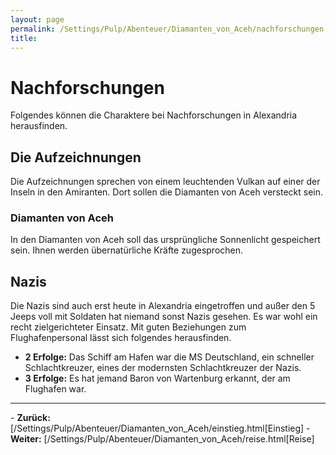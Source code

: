 ```yaml
---
layout: page
permalink: /Settings/Pulp/Abenteuer/Diamanten_von_Aceh/nachforschungen
title: 
---
```


# Nachforschungen

Folgendes können die Charaktere bei Nachforschungen in Alexandria herausfinden.

## Die Aufzeichnungen

Die Aufzeichnungen sprechen von einem leuchtenden Vulkan auf einer der Inseln in den Amiranten. Dort sollen die Diamanten von Aceh versteckt sein.

### Diamanten von Aceh

In den Diamanten von Aceh soll das ursprüngliche Sonnenlicht gespeichert sein. Ihnen werden übernatürliche Kräfte zugesprochen.

## Nazis

Die Nazis sind auch erst heute in Alexandria eingetroffen und außer den 5 Jeeps voll mit Soldaten hat niemand sonst Nazis gesehen. Es war wohl ein recht zielgerichteter Einsatz. Mit guten Beziehungen zum Flughafenpersonal lässt sich folgendes herausfinden.

- <strong>2 Erfolge:</strong> Das Schiff am Hafen war die MS Deutschland, ein schneller Schlachtkreuzer, eines der modernsten Schlachtkreuzer der Nazis.
- <strong>3 Erfolge:</strong> Es hat jemand Baron von Wartenburg erkannt, der am Flughafen war.


<hr/>
- <strong>Zurück:</strong> [/Settings/Pulp/Abenteuer/Diamanten_von_Aceh/einstieg.html[Einstieg]
- <strong>Weiter:</strong> [/Settings/Pulp/Abenteuer/Diamanten_von_Aceh/reise.html[Reise]

